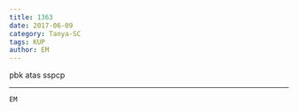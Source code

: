 ```yaml
---
title: 1363
date: 2017-06-09
category: Tanya-SC
tags: KUP
author: EM
---
```


pbk atas sspcp

---



`EM`
